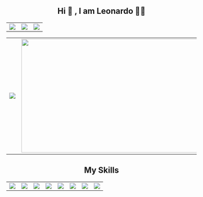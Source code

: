 
<h2 align="center">Hi 👋 , I am Leonardo 👨‍💻 </h2> 

 <table align="center"> 
  <td>
  <center> <img src="https://img.shields.io/badge/LinkedIn-0077B5?style=for-the-badge&logo=linkedin&logoColor=white"></center>
  </td>
  <td>
   <img src="https://img.shields.io/badge/Instagram-E4405F?style=for-the-badge&logo=instagram&logoColor=white">
  </td>
  <td>
   <img src="https://img.shields.io/badge/GitHub-100000?style=for-the-badge&logo=github&logoColor=white">
  </td>
 </table>
 <table  border-bottom"0px" position="center">
  <td width="550px"> 
   <img src="https://c.tenor.com/3bTxZ4HdrysAAAAC/pixels-neon.gif">
  </td>
 
  <td textAlign="center">
   <img src="https://github-readme-stats.vercel.app/api/top-langs/?username=le0henr1que" width="500px" height="300px">
  </td>
 </table>

<h2 align="center">My Skills </h2> 
<center>
<table align="center">
 <td>
  <img src="https://img.shields.io/badge/Python-3776AB?style=for-the-badge&logo=python&logoColor=white">
 </td>
  <td>
  <img src="https://img.shields.io/badge/HTML5-E34F26?style=for-the-badge&logo=html5&logoColor=white">
 </td>
  <td>
  <img src="https://img.shields.io/badge/CSS3-1572B6?style=for-the-badge&logo=css3&logoColor=white">
 </td>
   <td>
  <img src="https://img.shields.io/badge/JavaScript-323330?style=for-the-badge&logo=javascript&logoColor=F7DF1E">
 </td>
  <td>
  <img src="https://img.shields.io/badge/PHP-777BB4?style=for-the-badge&logo=php&logoColor=white">
 </td>
   <td>
  <img src="https://img.shields.io/badge/json-5E5C5C?style=for-the-badge&logo=json&logoColor=white">
 </td>
  <td>
  <img src="https://img.shields.io/badge/PLSQL-F80000?style=for-the-badge&logo=oracle&logoColor=black">
 </td>
   <td>
  <img src="https://camo.githubusercontent.com/268ac512e333b69600eb9773a8f80b7a251f4d6149642a50a551d4798183d621/68747470733a2f2f696d672e736869656c64732e696f2f62616467652f52656163742d3230323332413f7374796c653d666f722d7468652d6261646765266c6f676f3d7265616374266c6f676f436f6c6f723d363144414642">
 </td>
</table>
</center>
